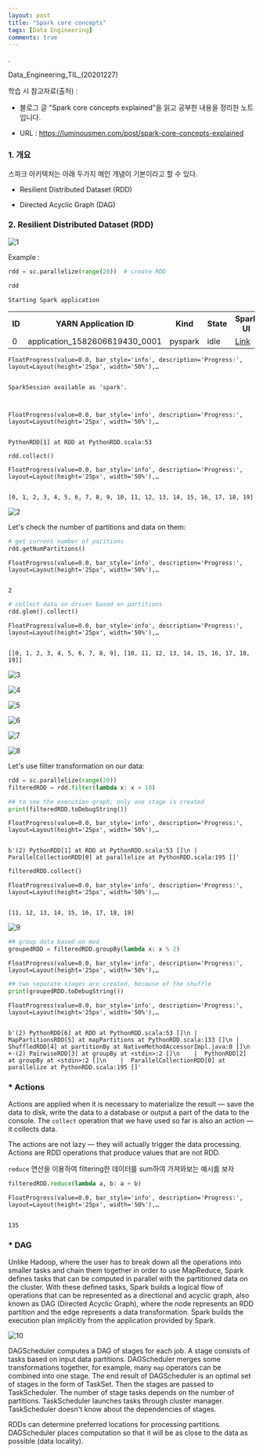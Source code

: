 ```yaml
---
layout: post
title: "Spark core concepts"
tags: [Data Engineering]
comments: true
---
```


.

Data_Engineering_TIL_(20201227)

학습 시 참고자료(출처) : 


- 블로그 글 "Spark core concepts explained"을 읽고 공부한 내용을 정리한 노트입니다.


- URL : https://luminousmen.com/post/spark-core-concepts-explained


### 1. 개요

스파크 아키텍처는 아래 두가지 메인 개념이 기본이라고 할 수 있다.

- Resilient Distributed Dataset (RDD)


- Directed Acyclic Graph (DAG)

### 2. Resilient Distributed Dataset (RDD)

![1](https://user-images.githubusercontent.com/41605276/103171172-4fb85080-488d-11eb-98ce-c7166a7aff1b.png)

Example :


```python
rdd = sc.parallelize(range(20))  # create RDD

rdd
```

    Starting Spark application
    


<table>
<tr><th>ID</th><th>YARN Application ID</th><th>Kind</th><th>State</th><th>Spark UI</th><th>Driver log</th><th>Current session?</th></tr><tr><td>0</td><td>application_1582606619430_0001</td><td>pyspark</td><td>idle</td><td><a target="_blank" href="http://ip-172-32-67-152.us-west-2.compute.internal:20888/proxy/application_1582606619430_0001/">Link</a></td><td><a target="_blank" href="http://ip-172-32-91-54.us-west-2.compute.internal:8042/node/containerlogs/container_1582606619430_0001_01_000001/livy">Link</a></td><td>✔</td></tr></table>



    FloatProgress(value=0.0, bar_style='info', description='Progress:', layout=Layout(height='25px', width='50%'),…


    SparkSession available as 'spark'.
    


    FloatProgress(value=0.0, bar_style='info', description='Progress:', layout=Layout(height='25px', width='50%'),…


    PythonRDD[1] at RDD at PythonRDD.scala:53


```python
rdd.collect()
```


    FloatProgress(value=0.0, bar_style='info', description='Progress:', layout=Layout(height='25px', width='50%'),…


    [0, 1, 2, 3, 4, 5, 6, 7, 8, 9, 10, 11, 12, 13, 14, 15, 16, 17, 18, 19]

![2](https://user-images.githubusercontent.com/41605276/103171211-a6258f00-488d-11eb-901d-8bda8cac77b0.png)

Let's check the number of partitions and data on them:


```python
# get current number of paritions
rdd.getNumPartitions()
```


    FloatProgress(value=0.0, bar_style='info', description='Progress:', layout=Layout(height='25px', width='50%'),…


    2


```python
# collect data on driver based on partitions
rdd.glom().collect()
```


    FloatProgress(value=0.0, bar_style='info', description='Progress:', layout=Layout(height='25px', width='50%'),…


    [[0, 1, 2, 3, 4, 5, 6, 7, 8, 9], [10, 11, 12, 13, 14, 15, 16, 17, 18, 19]]

![3](https://user-images.githubusercontent.com/41605276/103171238-e1c05900-488d-11eb-880f-76fc7ddafa18.png)

![4](https://user-images.githubusercontent.com/41605276/75301191-74165b80-587d-11ea-9adb-a3397fb88cbc.png)

![5](https://user-images.githubusercontent.com/41605276/103171260-25b35e00-488e-11eb-8658-fef655953ba9.png)

![6](https://user-images.githubusercontent.com/41605276/103171282-598e8380-488e-11eb-99a2-d3a3fd10fed6.png)

![7](https://user-images.githubusercontent.com/41605276/75324721-e6596100-58ba-11ea-823c-bbcafe75c9bd.png)

![8](https://user-images.githubusercontent.com/41605276/103171367-06690080-488f-11eb-88c5-e4c2dce12ca4.png)

Let's use filter transformation on our data:


```python
rdd = sc.parallelize(range(20))
filteredRDD = rdd.filter(lambda x: x > 10)

## to see the execution graph; only one stage is created
print(filteredRDD.toDebugString())
```


    FloatProgress(value=0.0, bar_style='info', description='Progress:', layout=Layout(height='25px', width='50%'),…


    b'(2) PythonRDD[1] at RDD at PythonRDD.scala:53 []\n |  ParallelCollectionRDD[0] at parallelize at PythonRDD.scala:195 []'


```python
filteredRDD.collect()
```


    FloatProgress(value=0.0, bar_style='info', description='Progress:', layout=Layout(height='25px', width='50%'),…


    [11, 12, 13, 14, 15, 16, 17, 18, 19]

![9](https://user-images.githubusercontent.com/41605276/103171409-66f83d80-488f-11eb-8c65-5fbb2177ba47.png)


```python
## group data based on mod
groupedRDD = filteredRDD.groupBy(lambda x: x % 2)
```


    FloatProgress(value=0.0, bar_style='info', description='Progress:', layout=Layout(height='25px', width='50%'),…



```python
## two separate stages are created, because of the shuffle
print(groupedRDD.toDebugString())
```


    FloatProgress(value=0.0, bar_style='info', description='Progress:', layout=Layout(height='25px', width='50%'),…


    b'(2) PythonRDD[6] at RDD at PythonRDD.scala:53 []\n |  MapPartitionsRDD[5] at mapPartitions at PythonRDD.scala:133 []\n |  ShuffledRDD[4] at partitionBy at NativeMethodAccessorImpl.java:0 []\n +-(2) PairwiseRDD[3] at groupBy at <stdin>:2 []\n    |  PythonRDD[2] at groupBy at <stdin>:2 []\n    |  ParallelCollectionRDD[0] at parallelize at PythonRDD.scala:195 []'

### * Actions

Actions are applied when it is necessary to materialize the result — save the data to disk, write the data to a database or output a part of the data to the console. The `collect` operation that we have used so far is also an action — it collects data.

The actions are not lazy — they will actually trigger the data processing. Actions are RDD operations that produce values that are not RDD.

`reduce` 연산을 이용하여 filtering한 데이터를 sum하여 가져와보는 예시를 보자 


```python
filteredRDD.reduce(lambda a, b: a + b)
```


    FloatProgress(value=0.0, bar_style='info', description='Progress:', layout=Layout(height='25px', width='50%'),…


    135

### * DAG

Unlike Hadoop, where the user has to break down all the operations into smaller tasks and chain them together in order to use MapReduce, Spark defines tasks that can be computed in parallel with the partitioned data on the cluster. With these defined tasks, Spark builds a logical flow of operations that can be represented as a directional and acyclic graph, also known as DAG (Directed Acyclic Graph), where the node represents an RDD partition and the edge represents a data transformation. Spark builds the execution plan implicitly from the application provided by Spark.

![10](https://user-images.githubusercontent.com/41605276/75401498-abe8d600-5945-11ea-8455-cbc1a8df36ad.png)

DAGScheduler computes a DAG of stages for each job. A stage consists of tasks based on input data partitions. DAGScheduler merges some transformations together, for example, many `map` operators can be combined into one stage. The end result of DAGScheduler is an optimal set of stages in the form of TaskSet. Then the stages are passed to TaskScheduler. The number of stage tasks depends on the number of partitions. TaskScheduler launches tasks through cluster manager. TaskScheduler doesn't know about the dependencies of stages.

RDDs can determine preferred locations for processing partitions. DAGScheduler places computation so that it will be as close to the data as possible (data locality).
